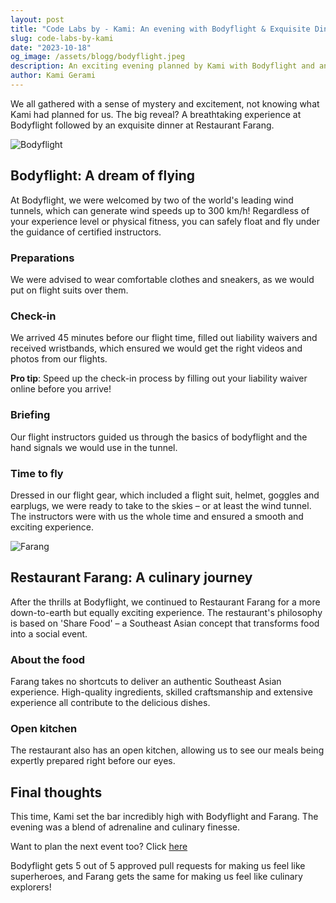 ```yaml
---
layout: post
title: "Code Labs by - Kami: An evening with Bodyflight & Exquisite Dinner"
slug: code-labs-by-kami
date: "2023-10-18"
og_image: /assets/blogg/bodyflight.jpeg
description: An exciting evening planned by Kami with Bodyflight and an exquisite dinner at Restaurant Farang.
author: Kami Gerami
---
```


We all gathered with a sense of mystery and excitement, not knowing what Kami
had planned for us. The big reveal? A breathtaking experience at Bodyflight
followed by an exquisite dinner at Restaurant Farang.

![Bodyflight](/assets/blogg/bodyflight.jpeg)

## Bodyflight: A dream of flying

At Bodyflight, we were welcomed by two of the world's leading wind tunnels,
which can generate wind speeds up to 300 km/h! Regardless of your experience
level or physical fitness, you can safely float and fly under the guidance of
certified instructors.

### Preparations

We were advised to wear comfortable clothes and sneakers, as we would put on
flight suits over them.

### Check-in

We arrived 45 minutes before our flight time, filled out liability waivers and
received wristbands, which ensured we would get the right videos and photos from
our flights.

**Pro tip**: Speed up the check-in process by filling out your liability waiver
online before you arrive!

### Briefing

Our flight instructors guided us through the basics of bodyflight and the hand
signals we would use in the tunnel.

### Time to fly

Dressed in our flight gear, which included a flight suit, helmet, goggles and
earplugs, we were ready to take to the skies – or at least the wind tunnel. The
instructors were with us the whole time and ensured a smooth and exciting
experience.

![Farang](/assets/blogg/farang_overview.jpeg)

## Restaurant Farang: A culinary journey

After the thrills at Bodyflight, we continued to Restaurant Farang for a more
down-to-earth but equally exciting experience. The restaurant's philosophy is
based on 'Share Food' – a Southeast Asian concept that transforms food into a
social event.

### About the food

Farang takes no shortcuts to deliver an authentic Southeast Asian experience.
High-quality ingredients, skilled craftsmanship and extensive experience all
contribute to the delicious dishes.

### Open kitchen

The restaurant also has an open kitchen, allowing us to see our meals being
expertly prepared right before our eyes.

## Final thoughts

This time, Kami set the bar incredibly high with Bodyflight and Farang. The
evening was a blend of adrenaline and culinary finesse.

Want to plan the next event too? Click [here](/careers)

Bodyflight gets 5 out of 5 approved pull requests for making us feel like
superheroes, and Farang gets the same for making us feel like culinary
explorers!
